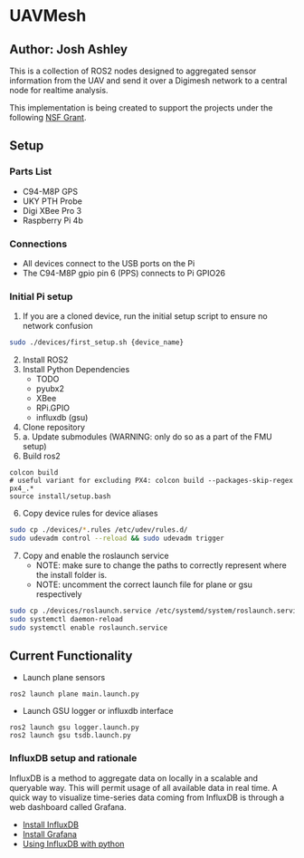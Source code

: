 # UAVMesh
## Author: Josh Ashley

This is a collection of ROS2 nodes designed to aggregated sensor information from the UAV and send it over a Digimesh network to a central node for realtime analysis. 

This implementation is being created to support the projects under the following [NSF Grant](https://www.nsf.gov/awardsearch/showAward?AWD_ID=1932105).

## Setup

### Parts List

* C94-M8P GPS
* UKY PTH Probe
* Digi XBee Pro 3
* Raspberry Pi 4b

### Connections

* All devices connect to the USB ports on the Pi
* The C94-M8P gpio pin 6 (PPS) connects to Pi GPIO26

### Initial Pi setup

1. If you are a cloned device, run the initial setup script to ensure no network confusion
```bash 
sudo ./devices/first_setup.sh {device_name}
```
2. Install ROS2
3. Install Python Dependencies
	- TODO
	- pyubx2
	- XBee
	- RPi.GPIO
	- influxdb (gsu)
4. Clone repository
4. a. Update submodules (WARNING: only do so as a part of the FMU setup)
5. Build ros2
```
colcon build
# useful variant for excluding PX4: colcon build --packages-skip-regex px4_.*
source install/setup.bash
```
6. Copy device rules for device aliases
```bash
sudo cp ./devices/*.rules /etc/udev/rules.d/
sudo udevadm control --reload && sudo udevadm trigger
```
7. Copy and enable the roslaunch service
	- NOTE: make sure to change the paths to correctly represent where the install folder is.
	- NOTE: uncomment the correct launch file for plane or gsu respectively
```bash
sudo cp ./devices/roslaunch.service /etc/systemd/system/roslaunch.service
sudo systemctl daemon-reload
sudo systemctl enable roslaunch.service
```

## Current Functionality

* Launch plane sensors
```
ros2 launch plane main.launch.py
```

* Launch GSU logger or influxdb interface
```
ros2 launch gsu logger.launch.py
ros2 launch gsu tsdb.launch.py
```

### InfluxDB setup and rationale
InfluxDB is a method to aggregate data on locally in a scalable and queryable way. This will permit usage of all available data in real time. 
A quick way to visualize time-series data coming from InfluxDB is through a web dashboard called Grafana.

* [Install InfluxDB](https://pimylifeup.com/raspberry-pi-influxdb/)
* [Install Grafana](https://grafana.com/tutorials/install-grafana-on-raspberry-pi/)
* [Using InfluxDB with python](https://influxdb-python.readthedocs.io/en/latest/)
